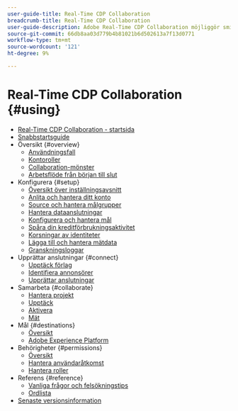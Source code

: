```yaml
---
user-guide-title: Real-Time CDP Collaboration
breadcrumb-title: Real-Time CDP Collaboration
user-guide-description: Adobe Real-Time CDP Collaboration möjliggör smidig och säker datadelning och samarbete mellan annonsörer och utgivare, vilket underlättar målgruppsinsikter i realtid och personaliserade marknadsföringsstrategier.
source-git-commit: 66db8aa03d779b4b81021b6d502613a7f13d0771
workflow-type: tm+mt
source-wordcount: '121'
ht-degree: 9%

---
```



# Real-Time CDP Collaboration {#using}

* [Real-Time CDP Collaboration - startsida](./home.md)
* [Snabbstartsguide](./quick-start-guide.md)
* Översikt {#overview}
   * [Användningsfall](./overview/use-cases.md)
   * [Kontoroller](./overview/roles.md)
   * [Collaboration-mönster](./overview/collaboration-patterns.md)
   * [Arbetsflöde från början till slut](./overview/end-to-end-workflow.md)
* Konfigurera {#setup}
   * [Översikt över inställningsavsnitt](./setup/setup-overview.md)
   * [Anlita och hantera ditt konto](./setup/onboard-account.md)
   * [Source och hantera målgrupper](./setup/onboard-audiences.md)
   * [Hantera dataanslutningar](./setup/manage-data-connection.md)
   * [Konfigurera och hantera mål](./setup/manage-destinations.md)
   * [Spåra din kreditförbrukningsaktivitet](/help/guide/setup/my-activity.md)
   * [Korsningar av identiteter](./setup/identity-crosswalk.md)
   * [Lägga till och hantera mätdata](./setup/onboard-measurement-data.md)
   * [Granskningsloggar](./setup/audit-logs.md)
* Upprättar anslutningar {#connect}
   * [Upptäck förlag](./connect/discover-publishers.md)
   * [Identifiera annonsörer](./connect/discover-advertisers.md)
   * [Upprättar anslutningar](./connect/establishing-connections.md)
* Samarbeta {#collaborate}
   * [Hantera projekt](./collaborate/manage-projects.md)
   * [Upptäck](./collaborate/discover.md)
   * [Aktivera](./collaborate/activate.md)
   * [Mät](./collaborate/measure.md)
* Mål {#destinations}
   * [Översikt](./destinations/overview.md)
   * [Adobe Experience Platform](./destinations/experience-platform.md)
* Behörigheter {#permissions}
   * [Översikt](./permissions/overview.md)
   * [Hantera användaråtkomst](./permissions/manage-user-access.md)
   * [Hantera roller](./permissions/manage-roles.md)
* Referens {#reference}
   * [Vanliga frågor och felsökningstips](./faqs/common-questions.md)
   * [Ordlista](./glossary.md)
* [Senaste versionsinformation](./release-notes/latest.md)
